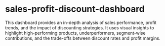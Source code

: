 # sales-profit-discount-dashboard
This dashboard provides an in-depth analysis of sales performance, profit trends, and the impact of discounting strategies. It uses visual insights to highlight high-performing products, underperformers, segment-wise contributions, and the trade-offs between discount rates and profit margins.
